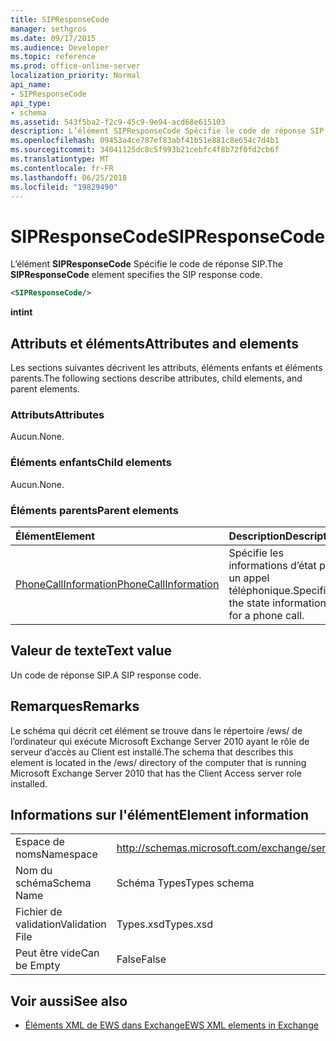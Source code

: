 ```yaml
---
title: SIPResponseCode
manager: sethgros
ms.date: 09/17/2015
ms.audience: Developer
ms.topic: reference
ms.prod: office-online-server
localization_priority: Normal
api_name:
- SIPResponseCode
api_type:
- schema
ms.assetid: 543f5ba2-f2c9-45c9-9e94-acd68e615103
description: L’élément SIPResponseCode Spécifie le code de réponse SIP.
ms.openlocfilehash: 09453a4ce787ef83abf41b51e881c8e654c7d4b1
ms.sourcegitcommit: 34041125dc8c5f993b21cebfc4f8b72f0fd2cb6f
ms.translationtype: MT
ms.contentlocale: fr-FR
ms.lasthandoff: 06/25/2018
ms.locfileid: "19829490"
---
```

# <a name="sipresponsecode"></a><span data-ttu-id="a9b52-103">SIPResponseCode</span><span class="sxs-lookup"><span data-stu-id="a9b52-103">SIPResponseCode</span></span>

<span data-ttu-id="a9b52-104">L’élément **SIPResponseCode** Spécifie le code de réponse SIP.</span><span class="sxs-lookup"><span data-stu-id="a9b52-104">The **SIPResponseCode** element specifies the SIP response code.</span></span> 
  
```xml
<SIPResponseCode/>
```

 <span data-ttu-id="a9b52-105">**int**</span><span class="sxs-lookup"><span data-stu-id="a9b52-105">**int**</span></span>
## <a name="attributes-and-elements"></a><span data-ttu-id="a9b52-106">Attributs et éléments</span><span class="sxs-lookup"><span data-stu-id="a9b52-106">Attributes and elements</span></span>

<span data-ttu-id="a9b52-107">Les sections suivantes décrivent les attributs, éléments enfants et éléments parents.</span><span class="sxs-lookup"><span data-stu-id="a9b52-107">The following sections describe attributes, child elements, and parent elements.</span></span>
  
### <a name="attributes"></a><span data-ttu-id="a9b52-108">Attributs</span><span class="sxs-lookup"><span data-stu-id="a9b52-108">Attributes</span></span>

<span data-ttu-id="a9b52-109">Aucun.</span><span class="sxs-lookup"><span data-stu-id="a9b52-109">None.</span></span>
  
### <a name="child-elements"></a><span data-ttu-id="a9b52-110">Éléments enfants</span><span class="sxs-lookup"><span data-stu-id="a9b52-110">Child elements</span></span>

<span data-ttu-id="a9b52-111">Aucun.</span><span class="sxs-lookup"><span data-stu-id="a9b52-111">None.</span></span>
  
### <a name="parent-elements"></a><span data-ttu-id="a9b52-112">Éléments parents</span><span class="sxs-lookup"><span data-stu-id="a9b52-112">Parent elements</span></span>

|<span data-ttu-id="a9b52-113">**Élément**</span><span class="sxs-lookup"><span data-stu-id="a9b52-113">**Element**</span></span>|<span data-ttu-id="a9b52-114">**Description**</span><span class="sxs-lookup"><span data-stu-id="a9b52-114">**Description**</span></span>|
|:-----|:-----|
|[<span data-ttu-id="a9b52-115">PhoneCallInformation</span><span class="sxs-lookup"><span data-stu-id="a9b52-115">PhoneCallInformation</span></span>](phonecallinformation.md) <br/> |<span data-ttu-id="a9b52-116">Spécifie les informations d’état pour un appel téléphonique.</span><span class="sxs-lookup"><span data-stu-id="a9b52-116">Specifies the state information for a phone call.</span></span>  <br/> |
   
## <a name="text-value"></a><span data-ttu-id="a9b52-117">Valeur de texte</span><span class="sxs-lookup"><span data-stu-id="a9b52-117">Text value</span></span>

<span data-ttu-id="a9b52-118">Un code de réponse SIP.</span><span class="sxs-lookup"><span data-stu-id="a9b52-118">A SIP response code.</span></span>
  
## <a name="remarks"></a><span data-ttu-id="a9b52-119">Remarques</span><span class="sxs-lookup"><span data-stu-id="a9b52-119">Remarks</span></span>

<span data-ttu-id="a9b52-120">Le schéma qui décrit cet élément se trouve dans le répertoire /ews/ de l’ordinateur qui exécute Microsoft Exchange Server 2010 ayant le rôle de serveur d’accès au Client est installé.</span><span class="sxs-lookup"><span data-stu-id="a9b52-120">The schema that describes this element is located in the /ews/ directory of the computer that is running Microsoft Exchange Server 2010 that has the Client Access server role installed.</span></span>
  
## <a name="element-information"></a><span data-ttu-id="a9b52-121">Informations sur l'élément</span><span class="sxs-lookup"><span data-stu-id="a9b52-121">Element information</span></span>

|||
|:-----|:-----|
|<span data-ttu-id="a9b52-122">Espace de noms</span><span class="sxs-lookup"><span data-stu-id="a9b52-122">Namespace</span></span>  <br/> |http://schemas.microsoft.com/exchange/services/2006/types  <br/> |
|<span data-ttu-id="a9b52-123">Nom du schéma</span><span class="sxs-lookup"><span data-stu-id="a9b52-123">Schema Name</span></span>  <br/> |<span data-ttu-id="a9b52-124">Schéma Types</span><span class="sxs-lookup"><span data-stu-id="a9b52-124">Types schema</span></span>  <br/> |
|<span data-ttu-id="a9b52-125">Fichier de validation</span><span class="sxs-lookup"><span data-stu-id="a9b52-125">Validation File</span></span>  <br/> |<span data-ttu-id="a9b52-126">Types.xsd</span><span class="sxs-lookup"><span data-stu-id="a9b52-126">Types.xsd</span></span>  <br/> |
|<span data-ttu-id="a9b52-127">Peut être vide</span><span class="sxs-lookup"><span data-stu-id="a9b52-127">Can be Empty</span></span>  <br/> |<span data-ttu-id="a9b52-128">False</span><span class="sxs-lookup"><span data-stu-id="a9b52-128">False</span></span>  <br/> |
   
## <a name="see-also"></a><span data-ttu-id="a9b52-129">Voir aussi</span><span class="sxs-lookup"><span data-stu-id="a9b52-129">See also</span></span>



- [<span data-ttu-id="a9b52-130">Éléments XML de EWS dans Exchange</span><span class="sxs-lookup"><span data-stu-id="a9b52-130">EWS XML elements in Exchange</span></span>](ews-xml-elements-in-exchange.md)

